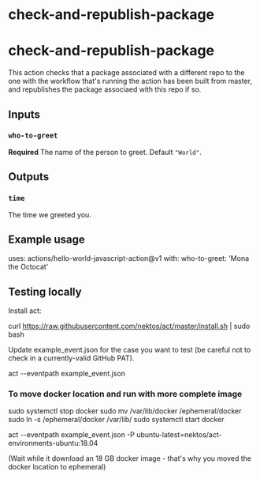 # check-and-republish-package


# check-and-republish-package

This action checks that a package associated with a different repo to the one with the workflow that's running the action has been built from
master, and republishes the package associaed with this repo if so.

## Inputs

### `who-to-greet`

**Required** The name of the person to greet. Default `"World"`.

## Outputs

### `time`

The time we greeted you.

## Example usage

uses: actions/hello-world-javascript-action@v1
with:
  who-to-greet: 'Mona the Octocat'

## Testing locally

Install act:

curl https://raw.githubusercontent.com/nektos/act/master/install.sh | sudo bash

Update example_event.json for the case you want to test (be careful not to check in a currently-valid GitHub PAT).

act --eventpath example_event.json

### To move docker location and run with more complete image

sudo systemctl stop docker
sudo mv /var/lib/docker /ephemeral/docker
sudo ln -s /ephemeral/docker /var/lib/
sudo systemctl start docker

act --eventpath example_event.json -P ubuntu-latest=nektos/act-environments-ubuntu:18.04

(Wait while it download an 18 GB docker image - that's why you moved the docker location to ephemeral)
